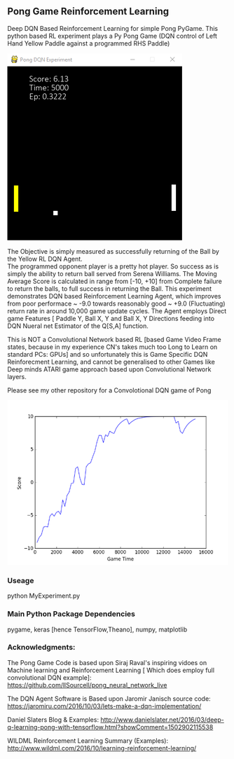 ## Pong Game Reinforcement Learning
Deep DQN Based Reinforcement Learning for simple Pong PyGame.  This python based RL experiment plays a Py Pong Game (DQN control of Left Hand Yellow Paddle against a programmed RHS Paddle)

![alt text](https://github.com/JulesVerny/PongReinforcementLearning/blob/master/PongPicture2.PNG "Game Play")

The Objective is simply measured as successfully returning of the Ball by the Yellow RL DQN Agent.  
The programmed opponent player is a pretty hot player. So success as is simply the  ability to return ball served from Serena Williams.
The Moving Average Score is calculated in range from [-10, +10] from Complete failure to return the balls, to full success in returning the Ball. This experiment demonstrates DQN based Reinforcement Learning Agent, which improves from poor performace ~ -9.0 towards reasonably good ~ +9.0 (Fluctuating) return rate in around 10,000 game update cycles. The Agent employs Direct game Features [ Paddle Y, Ball X, Y and Ball X, Y Directions feeding into DQN Nueral net Estimator of the Q[S,A] function. 

This is NOT a Convolutional Network based RL [based Game Video Frame states, because in my experience CN's takes much too Long to Learn on standard PCs: GPUs] and so unfortunately this is Game Specific DQN Reinforecment Learning, and cannot be generalised to other Games like Deep minds ATARI game approach based upon Convolutional Network layers.   

Please see my other repository for a Convolotional DQN game of Pong

![alt text](https://github.com/JulesVerny/PongReinforcementLearning/blob/master/ScoreGrowth.png "Score growth")      

### Useage
python MyExperiment.py
### Main Python Package Dependencies
pygame, keras [hence TensorFlow,Theano], numpy, matplotlib
### Acknowledgments:
The  Pong Game Code is based upon Siraj Raval's inspiring vidoes on Machine learning and Reinforcement Learning [ Which does employ full convolutional DQN example]:   https://github.com/llSourcell/pong_neural_network_live

The DQN Agent Software is Based upon Jaromir Janisch source code: 
https://jaromiru.com/2016/10/03/lets-make-a-dqn-implementation/

Daniel Slaters Blog & Examples:
http://www.danielslater.net/2016/03/deep-q-learning-pong-with-tensorflow.html?showComment=1502902115538

WILDML Reinforcement Learning Summary (Examples):
http://www.wildml.com/2016/10/learning-reinforcement-learning/
